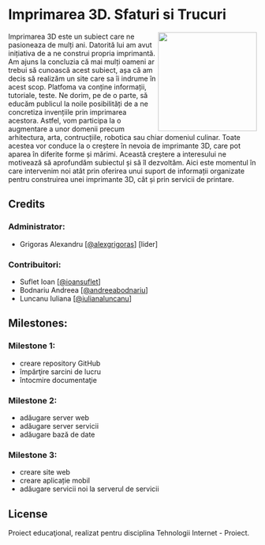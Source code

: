 # Imprimarea 3D. Sfaturi si Trucuri
<img align="right" width="200px" src="https://cdn-shop.adafruit.com/1200x900/649-00.jpg" />

Imprimarea 3D este un subiect care ne pasioneaza de mulți ani. Datorită lui am avut inițiativa de a ne construi propria imprimantă. Am ajuns la concluzia că mai mulți oameni ar trebui să cunoască acest subiect, așa că am decis să realizăm un site care sa îi indrume în acest scop. Platfoma va conține informații, tutoriale, teste. Ne dorim, pe de o parte, să educăm publicul la noile posibilități de a ne concretiza invențiile prin imprimarea acestora. Astfel, vom participa la o augmentare a unor domenii precum arhitectura, arta, contrucțiile, robotica sau chiar domeniul culinar. Toate acestea vor conduce la o creștere în nevoia de imprimante 3D, care pot aparea în diferite forme și mărimi. Această creștere a interesului ne motivează să aprofundăm subiectul și să îl dezvoltăm. Aici este momentul în care intervenim noi atât prin oferirea unui suport de informații organizate pentru construirea unei imprimante 3D, cât și prin servicii de printare.

## Credits

### Administrator: 
* Grigoras Alexandru [[@alexgrigoras](https://github.com/alexgrigoras)] [lider]

### Contribuitori: 
* Suflet Ioan [[@ioansuflet](https://github.com/ioansuflet)]
* Bodnariu Andreea [[@andreeabodnariu](https://github.com/andreeabodnariu)]
* Luncanu Iuliana [[@iulianaluncanu](https://github.com/iulianaluncanu)]

## Milestones:

### Milestone 1:
- creare repository GitHub 
- împărţire sarcini de lucru 
- întocmire documentaţie

### Milestone 2:
- adăugare server web 
- adăugare server servicii 
- adăugare bază de date 

### Milestone 3:
 - creare site web 
 - creare aplicație mobil 
 - adăugare servicii noi la serverul de servicii 

## License
Proiect	educaţional, realizat pentru disciplina Tehnologii Internet - Proiect.
